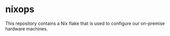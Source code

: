 # nixops
This repository contains a Nix flake that is used to configure our on-premise hardware machines.
